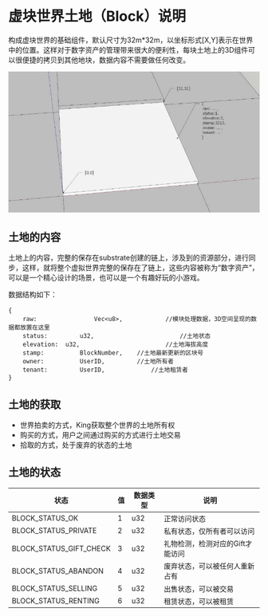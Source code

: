 # 虚块世界土地（Block）说明

构成虚块世界的基础组件，默认尺寸为32m*32m，以坐标形式[X,Y]表示在世界中的位置。这样对于数字资产的管理带来很大的便利性，每块土地上的3D组件可以很便捷的拷贝到其他地块，数据内容不需要做任何改变。

![土地的示意图](../static/block_cn.jpg)



## 土地的内容

土地上的内容，完整的保存在substrate创建的链上，涉及到的资源部分，进行同步，这样，就将整个虚拟世界完整的保存在了链上，这些内容被称为“数字资产”，可以是一个精心设计的场景，也可以是一个有趣好玩的小游戏。

数据结构如下：

```
{
	raw: 				Vec<u8>,   			//模块处理数据，3D空间呈现的数据都放置在这里
	status: 		u32,						//土地状态
	elevation: 	u32, 						//土地海拔高度
	stamp: 			BlockNumber,    //土地最新更新的区块号
	owner: 			UserID,       	//土地所有者
	tenant: 		UserID,     	 	//土地租赁者
}
```



## 土地的获取

* 世界拍卖的方式，King获取整个世界的土地所有权
* 购买的方式，用户之间通过购买的方式进行土地交易
* 拾取的方式，处于废弃的状态的土地



## 土地的状态

| 状态                    | 值   | 数据类型 | 说明                             |
| ----------------------- | ---- | -------- | -------------------------------- |
| BLOCK_STATUS_OK         | 1    | u32      | 正常访问状态                     |
| BLOCK_STATUS_PRIVATE    | 2    | u32      | 私有状态，仅所有者可以访问       |
| BLOCK_STATUS_GIFT_CHECK | 3    | u32      | 礼物检测，检测对应的Gift才能访问 |
| BLOCK_STATUS_ABANDON    | 4    | u32      | 废弃状态，可以被任何人重新占有   |
| BLOCK_STATUS_SELLING    | 5    | u32      | 出售状态，可以被交易             |
| BLOCK_STATUS_RENTING    | 6    | u32      | 租赁状态，可以被租赁             |

